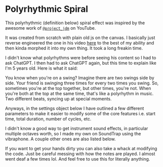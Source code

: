 # Polyrhythmic Spiral

This polyrhythmic (definition below) spiral effect was inspired by the awesome work of [`@project_jdm`](https://www.youtube.com/@project_jdm) on YouTube.

It was created from scratch with plain old js on the canvas. I basically just reverse engineered the one in his video [here](https://youtu.be/4GaGnU8Ij2Y) to the best of my ability and then kinda morphed it into my own thing. It took a long freakin time.

I didn't know what polyrhythms were before seeing his content so I had to ask ChatGPT. I then had to ask ChatGPT again, but this time to explain like I'm 5 years old. Here is what it said:

You know when you're on a swing? Imagine there are two swings side by side. Your friend is swinging three times for every two times you swing. So, sometimes you're at the top together, but other times, you're not. When you're both at the top at the same time, that's like a polyrhythm in music. Two different beats, syncing up at special moments.

Anyways, in the settings object below I have outlined a few different parameters to make it easier to modify some of the core features i.e. start time, total duration, number of cycles, etc.

I didn't know a good way to get instrument sound effects, in particular multiple octaves worth, so I made my own on SoundTrap using the vibraphone. A couple other ones are also listed below.

If you want to get your hands dirty you can also take a whack at modifying the code. Just be careful messing with how the notes are played. I almost went deaf a few times lol. And feel free to use this for literally anything.
